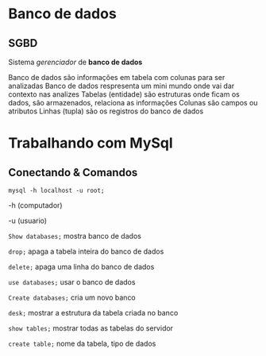# Banco de dados

## SGBD
Sistema *gerenciador* de **banco de dados**


 
Banco de dados são informações em tabela com colunas para ser analizadas
Banco de dados respresenta um mini mundo onde vai dar contexto nas analizes
Tabelas (entidade) são estruturas onde ficam os dados, são armazenados, relaciona as informações
Colunas são campos ou atributos
Linhas (tupla) são os registros do banco de dados

# Trabalhando com MySql

## Conectando & Comandos

 `mysql -h localhost -u root;`

 -h (computador)

 -u (usuario)

`Show databases;`  mostra banco de dados

`drop;` apaga a tabela inteira do banco de dados

`delete;`  apaga uma linha do banco de dados

`use databases;` usar o banco de dados

`Create databases;` cria um novo banco

`desk;` mostrar a estrutura da tabela criada no banco

`show tables;` mostrar todas as tabelas do servidor

`create table;` nome da tabela, tipo de dados

